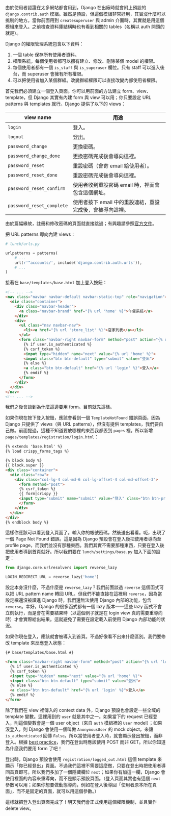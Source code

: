 由於使用者認證在太多網站都會用到，Django 在出廠時就會附上預設的 `django.contrib.auth` 模組。雖然是預設，但這個模組非常好用，其實沒什麼可以挑剔的地方。當你前面用到 `createsuperuser` 與 admin 介面時，其實就是用這個模組來登入。之前檢查資料庫結構時也有看到相關的 tables（名稱以 auth 開頭的就是）。

Django 的權限管理系統包含以下資料：

1. 一個 table 保存所有使用者資料。
2. 權限系統。每個使用者都可以擁有建立、修改、刪除某個 model 的權限。
3. 每個使用者都有一個 `is_staff` 與 `is_superuser` 欄位。只有 staff 可以進入後台，而 superuser 會擁有所有權限。
4. 可以把使用者加入某個群組。改變群組權限可以直接改變內部使用者權限。

首先我們必須建立一個登入頁面。你可以用前面的方法建立 form、view、template，但 Django 其實有內建 form 與 view 可以用；你只要設定 URL patterns 與 templates 就行。Django 提供了以下的 views：

view name                   | 用途
----------------------------|-------
`login`                     | 登入。
`logout`                    | 登出。
`password_change`           | 更換密碼。
`password_change_done`      | 更換密碼完成後會導向這裡。
`password_reset`            | 重設密碼（會寄 email 給使用者）。
`password_reset_done`       | 重設密碼完成後會導向這裡。
`password_reset_confirm`    | 使用者收到重設密碼 email 時，裡面會包含這個網址。
`password_reset_complete`   | 使用者按下 email 中的重設連結，重設完成後，會被導向這裡。

由於篇幅緣故，註冊和修改密碼的頁面就直接跳過；有興趣請參照[官方文件](https://docs.djangoproject.com/en/1.7/topics/auth/default/#module-django.contrib.auth.views)。

把 URL patterns 導向內建 views：

```python
# lunch/urls.py

urlpatterns = patterns(
    # ...
    url(r'^accounts/', include('django.contrib.auth.urls')),
    # ...
)
```

接著在 `base/templates/base.html` 加上登入按鈕：

```html
<!-- ... -->
<nav class="navbar navbar-default navbar-static-top" role="navigation">
  <div class="container">
    <div class="navbar-header">
      <a class="navbar-brand" href="{% url 'home' %}">午餐系統</a>
    </div>
    <div>
      <ul class="nav navbar-nav">
        <li><a href="{% url 'store_list' %}">店家列表</a></li>
      </ul>
      <form class="navbar-right navbar-form" method="post" action="{% url 'logout' %}">
        {% if user.is_authenticated %}
        {% csrf_token %}
        <input type="hidden" name="next" value="{% url 'home' %}">
        <input class="btn btn-default" type="submit" value="登出">
        {% else %}
        <a class="btn btn-default" href="{% url 'login' %}">登入</a>
        {% endif %}
      </form>
    </div>
  </div>
</nav>
<!-- ... -->
```

我們之後會談到為什麼這邊要用 form。目前就先這樣。

如果你現在按下登入按鈕，應該會看到一個 `TemplateNotFound` 錯誤頁面，因為 Django 只提供了 views（與 URL patterns），但沒有提供 templates，我們要自己做。前面提過，這種不知道要放哪裡的東西我都丟到 `pages` 裡。所以新增 `pages/templates/registration/login.html`：

```html
{% extends 'base.html' %}
{% load crispy_forms_tags %}

{% block body %}
{{ block.super }}
<div class="container">
  <div class="row">
    <div class="col-lg-4 col-md-6 col-lg-offset-4 col-md-offset-3">
      <form method="post">
      {% csrf_token %}
      {{ form|crispy }}
      <input type="submit" name="submit" value="登入" class="btn btn-primary">
      </form>
    </div>
  </div>
</div>
{% endblock body %}
```

這樣你應該可以看到登入頁面了。輸入你的帳號密碼，然後送出看看。呃，出現了一個 Page Not Found 錯誤。這是因為 Django 預設會在登入後把使用者導向至 profile page，而我們並沒有那種東西。我們其實不需要那種東西，只要在登入後把使用者導到首頁就好。所以我們要在 `lunch/settings/base.py` 加入下面的設定：

```python
from django.core.urlresolvers import reverse_lazy

LOGIN_REDIRECT_URL = reverse_lazy('home')
```

設定本身沒什麼，不過什麼是 `reverse_lazy`？我們前面談過 `reverse` 這個函式可以把 URL pattern name 轉回 URL。但我們不能直接在這裡用 `reverse`，因為當設定檔還沒被讀進 Django 時，我們還無法使用 Django 內部的功能，包含 `reverse`。幸好，Django 的很多函式都有一個 lazy 版本——這些 lazy 函式不會立刻執行，而是會在需要結果時（以這個例子就是在 login view 真的需要重導向時）才會實際給出結果。這就避免了需要在設定載入前使用 Django 內部功能的狀況。

如果你現在登入，應該就會被導入到首頁。不過好像看不出來什麼區別。我們要修改 template 來反應登入狀態：

```html
{# base/templates/base.html #}

<form class="navbar-right navbar-form" method="post" action="{% url 'logout' %}">
  {% if user.is_authenticated %}
  {% csrf_token %}
  <input type="hidden" name="next" value="{% url 'home' %}">
  <input class="btn btn-default" type="submit" value="登出">
  {% else %}
  <a class="btn btn-default" href="{% url 'login' %}">登入</a>
  {% endif %}
</form>
```

除了我們在 view 裡傳入的 context data 外，Django 預設也會設定一些全域的 template 變數。這裡用到的 `user` 就是其中之一。如果當下的 request 已經登入，則這個變數會是一個 user object（來自 `auth` 模組裡的 `User` model）；如果沒登入，則 Django 會使用一個叫做 `AnonymousUser` 的 mock object，來讓 `is_authenticated` 回傳 `False`。所以當使用者登入時，就會顯示登出按鈕，而非登入。根據 [best practice](http://stackoverflow.com/questions/3521290)，我們在登出時應該使用 POST 而非 GET。所以你知道為什麼我們要用 form 了吧！

登出時，Django 預設會使用 `registration/logged_out.html` 這個 template 來顯示「你已經登出」頁面。不過我們這裡不需要這麼做，只要在登出時把使用者導回首頁即可。所以我們多加了一個隱藏欄位 `next`；如果你有加這一欄，Django 會使用裡面的內容來重導向，而不是顯示預設頁面。（登入頁面其實也有這個 `next` 參數可以用；如果你想要做動態導向，例如在登入後導回「使用者原本所在頁面」，而不是固定的頁面，就可以用這個參數。）

這樣就把登入登出頁面完成了！明天我們會正式使用這個權限機制，並且實作 delete view。